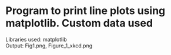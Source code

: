 # Program to print line plots using matplotlib. Custom data used
Libraries used: matplotlib<br />
Output: Fig1.png, Figure_1_xkcd.png<br />

